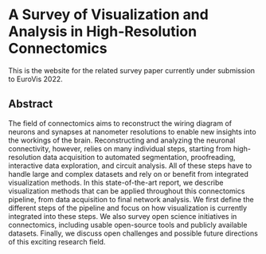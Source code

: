# A Survey of Visualization and Analysis in High-Resolution Connectomics

This is the website for the related survey paper currently under submission to EuroVis 2022.

## Abstract
The field of connectomics aims to reconstruct the wiring diagram of neurons and synapses at
nanometer resolutions to enable new insights into the workings of the brain.
Reconstructing and analyzing the neuronal connectivity, however, relies on many individual steps, starting from high-resolution data acquisition to automated segmentation, proofreading, interactive data exploration, and circuit analysis. All of these steps have to handle large and complex datasets and rely on or benefit from integrated visualization methods.
In this state-of-the-art report, we describe visualization methods that can be applied throughout this connectomics pipeline, from data acquisition to final network analysis. We first define the different steps of the pipeline and focus on how visualization is currently integrated into these steps.
We also survey open science initiatives in connectomics, including usable open-source tools and publicly available datasets. 
Finally, we discuss open challenges and possible future directions of this exciting research field.

